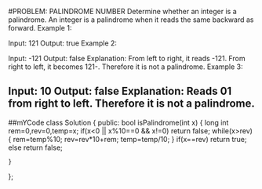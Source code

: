 #PROBLEM: PALINDROME NUMBER
Determine whether an integer is a palindrome.
An integer is a palindrome when it reads the same backward as forward.
Example 1:

Input: 121
Output: true
Example 2:

Input: -121
Output: false
Explanation: From left to right, it reads -121.
From right to left, it becomes 121-.
Therefore it is not a palindrome.
Example 3:

Input: 10
Output: false
Explanation: Reads 01 from right to left.
Therefore it is not a palindrome.
--------------------------------------------
##mYCode
class Solution {
public:
    bool isPalindrome(int x) {
        long int rem=0,rev=0,temp=x;
        if(x<0 || x%10==0 && x!=0)
            return false;
        while(x>rev)
        {
            rem=temp%10;
            rev=rev*10+rem;
            temp=temp/10;
        }
        if(x==rev)
            return true;
        else
            return false;
    
    }
};